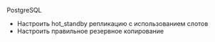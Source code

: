 PostgreSQL
- Настроить hot_standby репликацию с использованием слотов
- Настроить правильное резервное копирование
